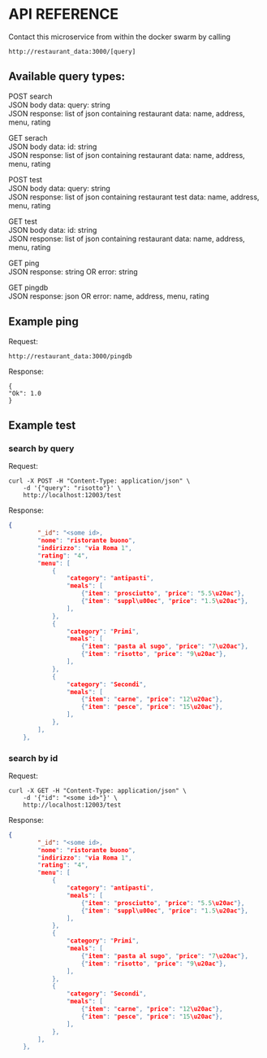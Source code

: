 # API REFERENCE

Contact this microservice from within the docker swarm by
calling

`
http://restaurant_data:3000/[query]
`

## Available query types:

POST search\
JSON body data: query: string\
JSON response: list of json containing restaurant data: name, address, menu, rating

GET serach\
JSON body data: id: string\
JSON response: list of json containing restaurant data: name, address, menu, rating

POST test\
JSON body data: query: string\
JSON response: list of json containing restaurant test data: name, address, menu, rating

GET test\
JSON body data: id: string\
JSON response: list of json containing restaurant data: name, address, menu, rating

GET ping\
JSON response: string OR error: string

GET pingdb\
JSON response: json OR error: name, address, menu, rating


## Example ping

Request:

`
http://restaurant_data:3000/pingdb
`

Response: 
```
{
"Ok": 1.0
}
```

## Example test 

### search by query
Request:
```
curl -X POST -H "Content-Type: application/json" \
    -d '{"query": "risotto"}' \
    http://localhost:12003/test
```

Response: 

```json
{
        "_id": "<some id>,
        "nome": "ristorante buono",
        "indirizzo": "via Roma 1",
        "rating": "4",
        "menu": [
            {
                "category": "antipasti",
                "meals": [
                    {"item": "prosciutto", "price": "5.5\u20ac"},
                    {"item": "suppl\u00ec", "price": "1.5\u20ac"},
                ],
            },
            {
                "category": "Primi",
                "meals": [
                    {"item": "pasta al sugo", "price": "7\u20ac"},
                    {"item": "risotto", "price": "9\u20ac"},
                ],
            },
            {
                "category": "Secondi",
                "meals": [
                    {"item": "carne", "price": "12\u20ac"},
                    {"item": "pesce", "price": "15\u20ac"},
                ],
            },
        ],
    },
```

### search by id

Request:
```
curl -X GET -H "Content-Type: application/json" \
    -d '{"id": "<some id>"}' \
    http://localhost:12003/test
```

Response: 

```json
{       
        "_id": "<some id>,
        "nome": "ristorante buono",
        "indirizzo": "via Roma 1",
        "rating": "4",
        "menu": [
            {
                "category": "antipasti",
                "meals": [
                    {"item": "prosciutto", "price": "5.5\u20ac"},
                    {"item": "suppl\u00ec", "price": "1.5\u20ac"},
                ],
            },
            {
                "category": "Primi",
                "meals": [
                    {"item": "pasta al sugo", "price": "7\u20ac"},
                    {"item": "risotto", "price": "9\u20ac"},
                ],
            },
            {
                "category": "Secondi",
                "meals": [
                    {"item": "carne", "price": "12\u20ac"},
                    {"item": "pesce", "price": "15\u20ac"},
                ],
            },
        ],
    },
```
